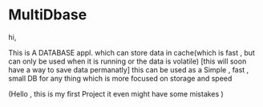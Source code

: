 # MultiDbase

hi,

This is A DATABASE appl. which can store data in cache(which is fast , but can only be used when it is running or the data is volatile)
[this will soon have a way to save data permanatly]
this can be used as a Simple , fast , small DB for any thing which is more focused on storage and speed 

(Hello , this is my first Project it even  might have some mistakes )
